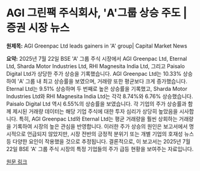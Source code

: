 # AGI 그린팩 주식회사, 'A'그룹 상승 주도 | 증권 시장 뉴스

**원제목:** AGI Greenpac Ltd leads gainers in 'A' group| Capital Market News

**요약:** 2025년 7월 22일 BSE 'A' 그룹 주식 시장에서 AGI Greenpac Ltd, Eternal Ltd, Sharda Motor Industries Ltd, RHI Magnesita India Ltd, 그리고 Paisalo Digital Ltd가 상당한 주가 상승을 기록했습니다.  AGI Greenpac Ltd는 10.33% 상승하여 'A' 그룹 내 최고 상승률을 보였으며, 거래량 또한 평균보다 크게 증가했습니다.  Eternal Ltd는 9.51% 상승하며 두 번째로 높은 상승률을 기록했고, Sharda Motor Industries Ltd와 RHI Magnesita India Ltd는 각각 8.74%와 6.76% 상승했습니다. Paisalo Digital Ltd 역시 6.55%의 상승률을 보였습니다.  각 기업의 주가 상승률과 함께 제시된 거래량 데이터는 해당 기업 주식에 대한 투자 심리가 상당히 높았음을 시사합니다.  특히, AGI Greenpac Ltd와 Eternal Ltd는 평균 거래량을 훨씬 상회하는 거래량을 기록하여 시장의 높은 관심을 반영합니다.  이러한 주가 상승의 원인은 보고서에서 명시적으로 언급되지 않았지만, 시장 전반의 긍정적 분위기 또는 개별 기업의 호재성 뉴스 등 다양한 요인이 작용했을 것으로 추정됩니다.  결론적으로, 이 보고서는 2025년 7월 22일 BSE 'A' 그룹 주식 시장의 특정 기업들의 주가 급등 현황을 보여주는 자료입니다.

[원문 링크](https://www.capitalmarket.com/markets/news/hot-pursuit/AGI-Greenpac-Ltd-leads-gainers-in-A-group/1618568)
